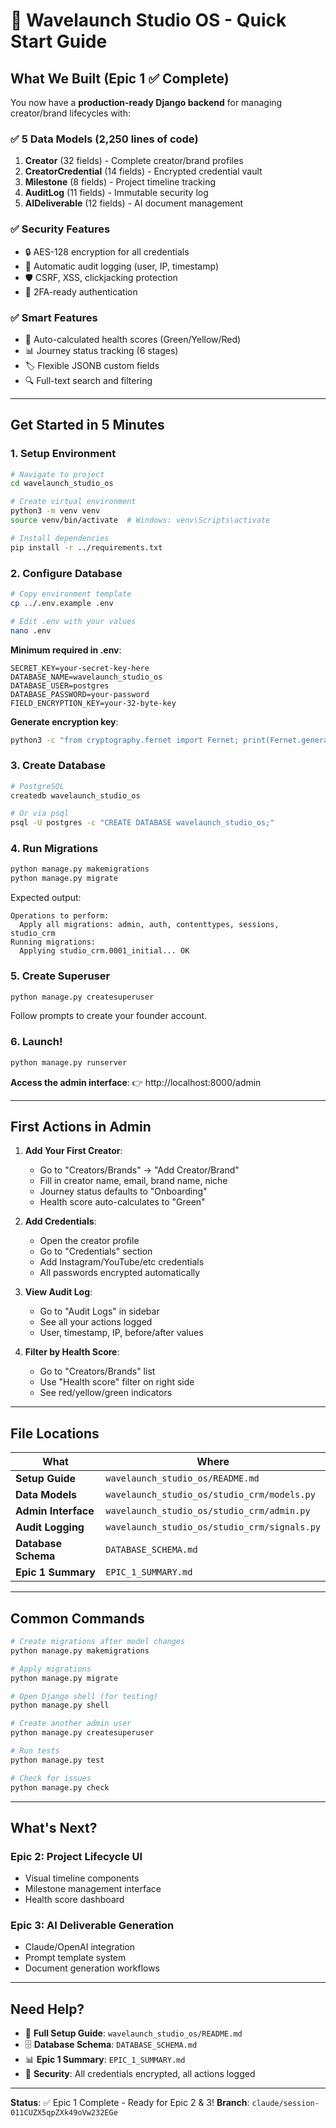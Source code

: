 # 🚀 Wavelaunch Studio OS - Quick Start Guide

## What We Built (Epic 1 ✅ Complete)

You now have a **production-ready Django backend** for managing creator/brand lifecycles with:

### ✅ 5 Data Models (2,250 lines of code)
1. **Creator** (32 fields) - Complete creator/brand profiles
2. **CreatorCredential** (14 fields) - Encrypted credential vault
3. **Milestone** (8 fields) - Project timeline tracking
4. **AuditLog** (11 fields) - Immutable security log
5. **AIDeliverable** (12 fields) - AI document management

### ✅ Security Features
- 🔒 AES-128 encryption for all credentials
- 📝 Automatic audit logging (user, IP, timestamp)
- 🛡️ CSRF, XSS, clickjacking protection
- 🔑 2FA-ready authentication

### ✅ Smart Features
- 🎯 Auto-calculated health scores (Green/Yellow/Red)
- 📊 Journey status tracking (6 stages)
- 🏷️ Flexible JSONB custom fields
- 🔍 Full-text search and filtering

---

## Get Started in 5 Minutes

### 1. Setup Environment

```bash
# Navigate to project
cd wavelaunch_studio_os

# Create virtual environment
python3 -m venv venv
source venv/bin/activate  # Windows: venv\Scripts\activate

# Install dependencies
pip install -r ../requirements.txt
```

### 2. Configure Database

```bash
# Copy environment template
cp ../.env.example .env

# Edit .env with your values
nano .env
```

**Minimum required in .env**:
```env
SECRET_KEY=your-secret-key-here
DATABASE_NAME=wavelaunch_studio_os
DATABASE_USER=postgres
DATABASE_PASSWORD=your-password
FIELD_ENCRYPTION_KEY=your-32-byte-key
```

**Generate encryption key**:
```bash
python3 -c "from cryptography.fernet import Fernet; print(Fernet.generate_key().decode())"
```

### 3. Create Database

```bash
# PostgreSQL
createdb wavelaunch_studio_os

# Or via psql
psql -U postgres -c "CREATE DATABASE wavelaunch_studio_os;"
```

### 4. Run Migrations

```bash
python manage.py makemigrations
python manage.py migrate
```

Expected output:
```
Operations to perform:
  Apply all migrations: admin, auth, contenttypes, sessions, studio_crm
Running migrations:
  Applying studio_crm.0001_initial... OK
```

### 5. Create Superuser

```bash
python manage.py createsuperuser
```

Follow prompts to create your founder account.

### 6. Launch!

```bash
python manage.py runserver
```

**Access the admin interface**:
👉 http://localhost:8000/admin

---

## First Actions in Admin

1. **Add Your First Creator**:
   - Go to "Creators/Brands" → "Add Creator/Brand"
   - Fill in creator name, email, brand name, niche
   - Journey status defaults to "Onboarding"
   - Health score auto-calculates to "Green"

2. **Add Credentials**:
   - Open the creator profile
   - Go to "Credentials" section
   - Add Instagram/YouTube/etc credentials
   - All passwords encrypted automatically

3. **View Audit Log**:
   - Go to "Audit Logs" in sidebar
   - See all your actions logged
   - User, timestamp, IP, before/after values

4. **Filter by Health Score**:
   - Go to "Creators/Brands" list
   - Use "Health score" filter on right side
   - See red/yellow/green indicators

---

## File Locations

| What | Where |
|------|-------|
| **Setup Guide** | `wavelaunch_studio_os/README.md` |
| **Data Models** | `wavelaunch_studio_os/studio_crm/models.py` |
| **Admin Interface** | `wavelaunch_studio_os/studio_crm/admin.py` |
| **Audit Logging** | `wavelaunch_studio_os/studio_crm/signals.py` |
| **Database Schema** | `DATABASE_SCHEMA.md` |
| **Epic 1 Summary** | `EPIC_1_SUMMARY.md` |

---

## Common Commands

```bash
# Create migrations after model changes
python manage.py makemigrations

# Apply migrations
python manage.py migrate

# Open Django shell (for testing)
python manage.py shell

# Create another admin user
python manage.py createsuperuser

# Run tests
python manage.py test

# Check for issues
python manage.py check
```

---

## What's Next?

### Epic 2: Project Lifecycle UI
- Visual timeline components
- Milestone management interface
- Health score dashboard

### Epic 3: AI Deliverable Generation
- Claude/OpenAI integration
- Prompt template system
- Document generation workflows

---

## Need Help?

- 📖 **Full Setup Guide**: `wavelaunch_studio_os/README.md`
- 🗄️ **Database Schema**: `DATABASE_SCHEMA.md`
- 📊 **Epic 1 Summary**: `EPIC_1_SUMMARY.md`
- 🔐 **Security**: All credentials encrypted, all actions logged

---

**Status**: ✅ Epic 1 Complete - Ready for Epic 2 & 3!
**Branch**: `claude/session-011CUZX5qpZXk49oVw232EGe`
